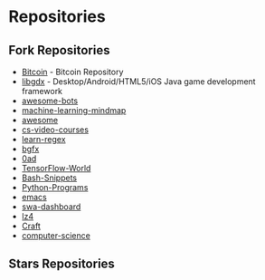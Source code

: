 # Repositories

## Fork Repositories
- [Bitcoin](https://github.com/bitcoin/bitcoin) - Bitcoin Repository
- [libgdx](https://github.com/libgdx/libgdx) - Desktop/Android/HTML5/iOS Java game development framework
- [awesome-bots](https://github.com/abdelhai/awesome-bots)
- [machine-learning-mindmap](https://github.com/dformoso/machine-learning-mindmap)
- [awesome](https://github.com/sindresorhus/awesome)
- [cs-video-courses](https://github.com/Developer-Y/cs-video-courses)
- [learn-regex](https://github.com/zeeshanu/learn-regex)
- [bgfx](https://github.com/bkaradzic/bgfx)
- [0ad](https://github.com/0ad/0ad)
- [TensorFlow-World](https://github.com/astorfi/TensorFlow-World)
- [Bash-Snippets](https://github.com/alexanderepstein/Bash-Snippets)
- [Python-Programs](https://github.com/OmkarPathak/Python-Programs)
- [emacs](https://github.com/emacs-mirror/emacs)
- [swa-dashboard](https://github.com/gilby125/swa-dashboard)
- [lz4](https://github.com/lz4/lz4)
- [Craft](https://github.com/fogleman/Craft)
- [computer-science](https://github.com/ossu/computer-science)

## Stars Repositories
